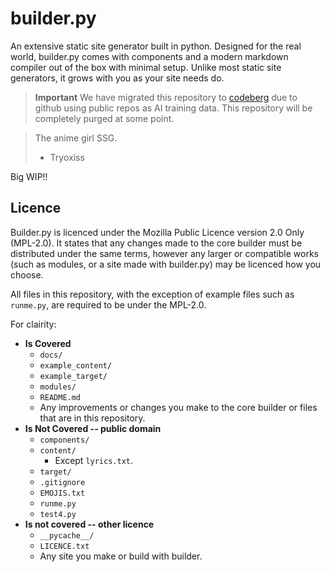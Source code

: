 # builder.py
An extensive static site generator built in python. Designed for the real world, builder.py comes with components and a modern markdown compiler out of the box with minimal setup. Unlike most static site generators, it grows with you as your site needs do.

> **Important**
> We have migrated this repository to [codeberg](https://codeberg.org/tryoxiss/builder.py) due to github using public repos as AI training data. This repository will be completely purged at some point.

> The anime girl SSG.
> - Tryoxiss

Big WIP!!

## Licence

Builder.py is licenced under the Mozilla Public Licence version 2.0 Only (MPL-2.0). It states that any changes made to the core builder must be distributed under the same terms, however any larger or compatible works (such as modules, or a site made with builder.py) may be licenced how you choose.

All files in this repository, with the exception of example files such as `runme.py`, are required to be under the MPL-2.0.

For clairity:
- **Is Covered**
	- `docs/`
	- `example_content/`
	- `example_target/`
	- `modules/`
	- `README.md`
	- Any improvements or changes you make to the core builder or files that are in this repository.
- **Is Not Covered -- public domain**
	- `components/`
	- `content/`
		- Except `lyrics.txt`.
	- `target/`
	- `.gitignore`
	- `EMOJIS.txt`
	- `runme.py`
	- `test4.py`
- **Is not covered -- other licence**
	- `__pycache__/`
	- `LICENCE.txt`
	- Any site you make or build with builder.
